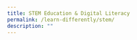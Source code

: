 ```yaml
---
title: STEM Education & Digital Literacy
permalink: /learn-differently/stem/
description: ""
---
```


